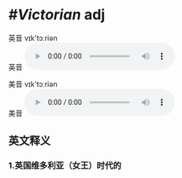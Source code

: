 # ***\#Victorian*** adj
英音 vɪk'tɔːriən  
英音
<audio src="./media/victorian1_AAC.aac" controls="controls"></audio>

美音 vɪk'tɔːriən  
美音
<audio src="./media/victorian2_AAC.aac" controls="controls"></audio>



  

英文释义
---
### 1.**英国维多利亚（女王）时代的**  


